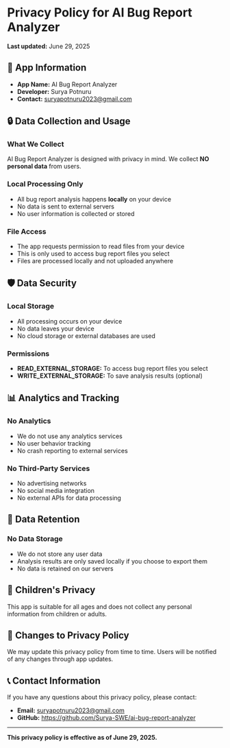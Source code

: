 # Privacy Policy for AI Bug Report Analyzer

**Last updated:** June 29, 2025

## 📱 App Information
- **App Name:** AI Bug Report Analyzer
- **Developer:** Surya Potnuru
- **Contact:** suryapotnuru2023@gmail.com

## 🔒 Data Collection and Usage

### What We Collect
AI Bug Report Analyzer is designed with privacy in mind. We collect **NO personal data** from users.

### Local Processing Only
- All bug report analysis happens **locally** on your device
- No data is sent to external servers
- No user information is collected or stored

### File Access
- The app requests permission to read files from your device
- This is only used to access bug report files you select
- Files are processed locally and not uploaded anywhere

## 🛡️ Data Security

### Local Storage
- All processing occurs on your device
- No data leaves your device
- No cloud storage or external databases are used

### Permissions
- **READ_EXTERNAL_STORAGE:** To access bug report files you select
- **WRITE_EXTERNAL_STORAGE:** To save analysis results (optional)

## 📊 Analytics and Tracking

### No Analytics
- We do not use any analytics services
- No user behavior tracking
- No crash reporting to external services

### No Third-Party Services
- No advertising networks
- No social media integration
- No external APIs for data processing

## 🔄 Data Retention

### No Data Storage
- We do not store any user data
- Analysis results are only saved locally if you choose to export them
- No data is retained on our servers

## 👥 Children's Privacy

This app is suitable for all ages and does not collect any personal information from children or adults.

## 🔧 Changes to Privacy Policy

We may update this privacy policy from time to time. Users will be notified of any changes through app updates.

## 📞 Contact Information

If you have any questions about this privacy policy, please contact:
- **Email:** suryapotnuru2023@gmail.com
- **GitHub:** https://github.com/Surya-SWE/ai-bug-report-analyzer

---

**This privacy policy is effective as of June 29, 2025.** 